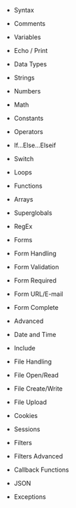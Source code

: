 - Syntax
- Comments
- Variables
- Echo / Print
- Data Types
- Strings
- Numbers
- Math
- Constants
- Operators
- If...Else...Elseif
- Switch
- Loops
- Functions
- Arrays
- Superglobals
- RegEx

- Forms
- Form Handling
- Form Validation
- Form Required
- Form URL/E-mail
- Form Complete

- Advanced
- Date and Time
- Include
- File Handling
- File Open/Read
- File Create/Write
- File Upload
- Cookies
- Sessions
- Filters
- Filters Advanced
- Callback Functions
- JSON
- Exceptions
